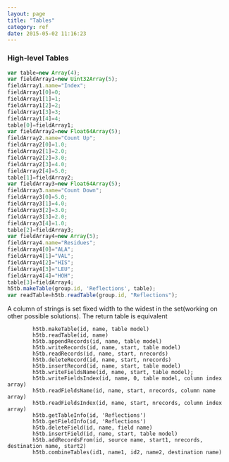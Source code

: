 ```yaml
---
layout: page
title: "Tables"
category: ref
date: 2015-05-02 11:16:23
---
```


### High-level Tables

```javascript
var table=new Array(4);
var fieldArray1=new Uint32Array(5);
fieldArray1.name="Index";
fieldArray1[0]=0;
fieldArray1[1]=1;
fieldArray1[2]=2;
fieldArray1[3]=3;
fieldArray1[4]=4;
table[0]=fieldArray1;
var fieldArray2=new Float64Array(5);
fieldArray2.name="Count Up";
fieldArray2[0]=1.0;
fieldArray2[1]=2.0;
fieldArray2[2]=3.0;
fieldArray2[3]=4.0;
fieldArray2[4]=5.0;
table[1]=fieldArray2;
var fieldArray3=new Float64Array(5);
fieldArray3.name="Count Down";
fieldArray3[0]=5.0;
fieldArray3[1]=4.0;
fieldArray3[2]=3.0;
fieldArray3[3]=2.0;
fieldArray3[4]=1.0;
table[2]=fieldArray3;
var fieldArray4=new Array(5);
fieldArray4.name="Residues";
fieldArray4[0]="ALA";
fieldArray4[1]="VAL";
fieldArray4[2]="HIS";
fieldArray4[3]="LEU";
fieldArray4[4]="HOH";
table[3]=fieldArray4;
h5tb.makeTable(group.id, 'Reflections', table);
var readTable=h5tb.readTable(group.id, "Reflections");
```

A column of strings is set fixed width to the widest in the set(working on other possible solutions). The return table is equivalent

            h5tb.makeTable(id, name, table model)
            h5tb.readTable(id, name)
            h5tb.appendRecords(id, name, table model)
            h5tb.writeRecords(id, name, start, table model)
            h5tb.readRecords(id, name, start, nrecords)
            h5tb.deleteRecord(id, name, start, nrecords)
            h5tb.insertRecord(id, name, start, table model)
            h5tb.writeFieldsName(id, name, start, table model);
            h5tb.writeFieldsIndex(id, name, 0, table model, column index array)
            h5tb.readFieldsName(id, name, start, nrecords, column name array)
            h5tb.readFieldsIndex(id, name, start, nrecords, column index array)
            h5tb.getTableInfo(id, 'Reflections')
            h5tb.getFieldInfo(id, 'Reflections')
            h5tb.deleteField(id, name, field name)
            h5tb.insertField(id, name, start, table model)
            h5tb.addRecordsFrom(id, source name, start1, nrecords, destination name, start2)
            h5tb.combineTables(id1, name1, id2, name2, destination name)




